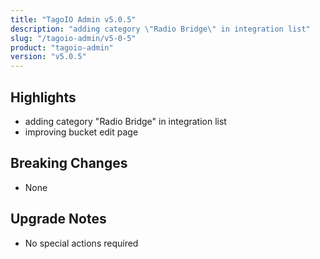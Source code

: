 ```yaml
---
title: "TagoIO Admin v5.0.5"
description: "adding category \"Radio Bridge\" in integration list"
slug: "/tagoio-admin/v5-0-5"
product: "tagoio-admin"
version: "v5.0.5"
---
```


## Highlights

- adding category "Radio Bridge" in integration list
- improving bucket edit page

## Breaking Changes

- None

## Upgrade Notes

- No special actions required

